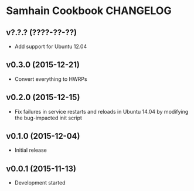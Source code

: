 Samhain Cookbook CHANGELOG
==========================

v?.?.? (????-??-??)
-------------------
- Add support for Ubuntu 12.04

v0.3.0 (2015-12-21)
-------------------
- Convert everything to HWRPs

v0.2.0 (2015-12-15)
-------------------
- Fix failures in service restarts and reloads in Ubuntu 14.04 by modifying
  the bug-impacted init script

v0.1.0 (2015-12-04)
-------------------
- Initial release

v0.0.1 (2015-11-13)
-------------------
- Development started
